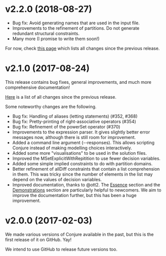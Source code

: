 
# v2.2.0 (2018-08-27)

- Bug fix: Avoid generating names that are used in the input file.
- Improvements to the refinement of partitions. Do not generate redundant structural constraints.
- Many more (I promise to write them soon!)

For now, check [this page](https://github.com/conjure-cp/conjure/compare/v2.1.0...v2.2.0) which lists all changes since the previous release.

# v2.1.0 (2017-08-24)

This release contains bug fixes, general improvements, and much more comprehensive documentation!

[Here](https://github.com/conjure-cp/conjure/compare/v2.0.0...v2.1.0) is a list of all changes since the previous release.

Some noteworthy changes are the following.

- Bug fix: Handling of aliases (letting statements) (#352, #368)
- Bug fix: Pretty-printing of right-associative operators (#354)
- Bug fix: Refinement of the powerSet operator (#370)
- Improvements to the expression parser. It gives slightly better error messages now, although there is still room for improvement.
- Added a command line argument (--responses). This allows scripting Conjure instead of making modelling choices interactively.
- Added some more "visualisations" to be used in the solution files.
- Improved the MSetExplicitWithRepitition to use fewer decision variables.
- Added some simple implied constraints to do with partition domains.
- Better refinement of allDiff constraints that contain a list comprehension in them. This was tricky since the number of elements in the list may depend on the values of decision variables.
- Improved documentation, thanks to @ott2. The [Essence](https://conjure.readthedocs.io/en/v2.1.0/essence.html) section and the [Demonstrations](https://conjure.readthedocs.io/en/v2.1.0/demonstrations.html) section are particularly helpful to newcomers. We aim to improve the documentation further, but this has been a huge improvement.


# v2.0.0 (2017-02-03)

We made various versions of Conjure available in the past, but this is the first release of it on GitHub. Yay!

We intend to use GitHub to release future versions too.

